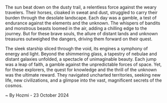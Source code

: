 
The sun beat down on the dusty trail, a relentless force against the weary travelers. Their horses, cloaked in sweat and dust, struggled to carry their burden through the desolate landscape. Each day was a gamble, a test of endurance against the elements and the unknown. The whispers of bandits and monstrous beasts loomed in the air, adding a chilling edge to the journey. But for these brave souls, the allure of distant lands and unknown treasures outweighed the dangers, driving them forward on their quest.

The sleek starship sliced through the void, its engines a symphony of energy and light. Beyond the shimmering glass, a tapestry of nebulae and distant galaxies unfolded, a spectacle of unimaginable beauty. Each jump was a leap of faith, a gamble against the unpredictable forces of space. Yet, for these explorers, the quest for knowledge and the thrill of the unknown was the ultimate reward. They navigated uncharted territories, seeking new life, new civilizations, and a glimpse into the vast, magnificent secrets of the cosmos. 

~ By Hozmi - 23 October 2024
